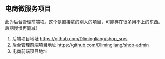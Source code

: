 ## 电商微服务项目

此为后台管理前端项。这个是直接拿的别人的项目，可能存在很多用不上的东西。后期慢慢再删减!

1. 后端项目地址 https://github.com/Dlimingliang/shop_srvs
2. 后台管理前端项目地址 https://github.com/Dlimingliang/shop-admin
3. 电商前端项目地址
